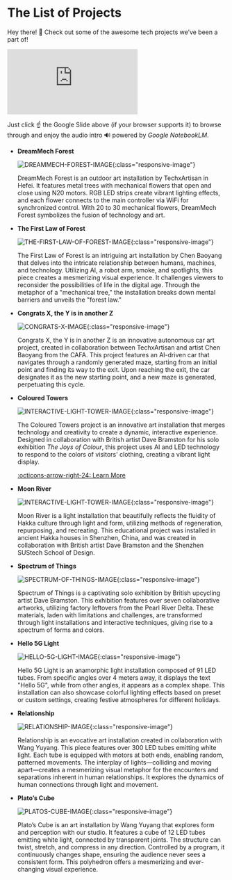 # The List of Projects

Hey there! 🧡 Check out some of the awesome tech projects we’ve been a part of! 

<div class="responsive-iframe-container">
    <iframe src="https://docs.google.com/presentation/d/1TmnuJiCl8nvk09XCS40VTDcfUvwHM0XUERaW94oR5Jw/embed?loop=true"
            frameborder="0" allowfullscreen="true" mozallowfullscreen="true" webkitallowfullscreen="true"></iframe>
</div>

Just click ☝ the Google Slide above (if your browser supports it) to browse through and enjoy the audio intro 🔊 powered by *Google NotebookLM*.

<div class="grid cards" markdown>

-   **DreamMech Forest**

    ![DREAMMECH-FOREST-IMAGE](projects/pic/dreammech-forest-cover.jpg){:class="responsive-image"}

    DreamMech Forest is an outdoor art installation by TechxArtisan in Hefei. It features metal trees with mechanical flowers that open and close using N20 motors. RGB LED strips create vibrant lighting effects, and each flower connects to the main controller via WiFi for synchronized control. With 20 to 30 mechanical flowers, DreamMech Forest symbolizes the fusion of technology and art.

    <!-- [:octicons-arrow-right-24: Learn More](projects/dreammech-forest.md) -->


-   **The First Law of Forest**

    ![THE-FIRST-LAW-OF-FOREST-IMAGE](projects/pic/the-first-law-of-forest-cover.jpg){:class="responsive-image"}

    The First Law of Forest is an intriguing art installation by Chen Baoyang that delves into the intricate relationship between humans, machines, and technology. Utilizing AI, a robot arm, smoke, and spotlights, this piece creates a mesmerizing visual experience. It challenges viewers to reconsider the possibilities of life in the digital age. Through the metaphor of a "mechanical tree," the installation breaks down mental barriers and unveils the "forest law."

    <!-- [:octicons-arrow-right-24: Learn More](projects/the-first-law-of-forest.md) -->

-   **Congrats X, the Y is in another Z**

    ![CONGRATS-X-IMAGE](projects/pic/congrats-x-cover.jpg){:class="responsive-image"}

    Congrats X, the Y is in another Z is an innovative autonomous car art project, created in collaboration between TechxArtisan and artist Chen Baoyang from the CAFA. This project features an AI-driven car that navigates through a randomly generated maze, starting from an initial point and finding its way to the exit. Upon reaching the exit, the car designates it as the new starting point, and a new maze is generated, perpetuating this cycle.

    <!-- [:octicons-arrow-right-24: Learn More](projects/congrats-x.md) -->


-   **Coloured Towers**

    ![INTERACTIVE-LIGHT-TOWER-IMAGE](projects/pic/coloured-towers-cover.jpg){:class="responsive-image"}

    The Coloured Towers project is an innovative art installation that merges technology and creativity to create a dynamic, interactive experience. Designed in collaboration with British artist Dave Bramston for his solo exhibition *The Joys of Colour*, this project uses AI and LED technology to respond to the colors of visitors' clothing, creating a vibrant light display.

    [:octicons-arrow-right-24: Learn More](projects/coloured-towers.md)

-   **Moon River**

    ![INTERACTIVE-LIGHT-TOWER-IMAGE](projects/pic/moon-rivier-cover.jpg){:class="responsive-image"}

    Moon River is a light installation that beautifully reflects the fluidity of Hakka culture through light and form, utilizing methods of regeneration, repurposing, and recreating. This educational project was installed in ancient Hakka houses in Shenzhen, China, and was created in collaboration with British artist Dave Bramston and the Shenzhen SUStech School of Design.

    <!-- [:octicons-arrow-right-24: Learn More](projects/moon-rivier.md) -->

-   **Spectrum of Things**

    ![SPECTRUM-OF-THINGS-IMAGE](projects/pic/spectrum-of-things-cover.jpg){:class="responsive-image"}

    Spectrum of Things is a captivating solo exhibition by British upcycling artist Dave Bramston. This exhibition features over seven collaborative artworks, utilizing factory leftovers from the Pearl River Delta. These materials, laden with limitations and challenges, are transformed through light installations and interactive techniques, giving rise to a spectrum of forms and colors.

    <!-- [:octicons-arrow-right-24: Learn More](projects/spectrum-of-things.md) -->

-   **Hello 5G Light**

    ![HELLO-5G-LIGHT-IMAGE](projects/pic/hello-5g-light-cover.jpeg){:class="responsive-image"}

    Hello 5G Light is an anamorphic light installation composed of 91 LED tubes. From specific angles over 4 meters away, it displays the text "Hello 5G", while from other angles, it appears as a complex shape. This installation can also showcase colorful lighting effects based on preset or custom settings, creating festive atmospheres for different holidays.

    <!-- [:octicons-arrow-right-24: Learn More](projects/hello-5g-light.md) -->

-   **Relationship**

    ![RELATIONSHIP-IMAGE](projects/pic/relationship-cover.png){:class="responsive-image"}

    Relationship is an evocative art installation created in collaboration with Wang Yuyang. This piece features over 300 LED tubes emitting white light. Each tube is equipped with motors at both ends, enabling random, patterned movements. The interplay of lights—colliding and moving apart—creates a mesmerizing visual metaphor for the encounters and separations inherent in human relationships. It explores the dynamics of human connections through light and movement.

    <!-- [:octicons-arrow-right-24: Learn More](projects/relationship.md) -->

-   **Plato’s Cube**

    ![PLATOS-CUBE-IMAGE](projects/pic/platos-cube-cover.jpg){:class="responsive-image"}

    Plato’s Cube is an art installation by Wang Yuyang that explores form and perception with our studio. It features a cube of 12 LED tubes emitting white light, connected by transparent joints. The structure can twist, stretch, and compress in any direction. Controlled by a program, it continuously changes shape, ensuring the audience never sees a consistent form. This polyhedron offers a mesmerizing and ever-changing visual experience.

    <!-- [:octicons-arrow-right-24: Learn More](projects/platos-cube.md) -->

</div>